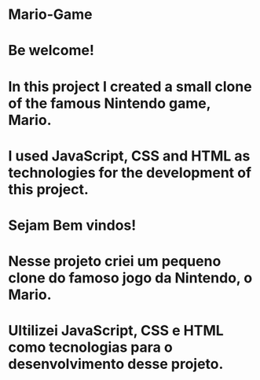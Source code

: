 # Mario-Game

# Be welcome!

# In this project I created a small clone of the famous Nintendo game, Mario.
# I used JavaScript, CSS and HTML as technologies for the development of this project.


# Sejam Bem vindos!

# Nesse projeto criei um pequeno clone do famoso jogo da Nintendo, o Mario.
# Ultilizei JavaScript, CSS e HTML como tecnologias para o desenvolvimento desse projeto.